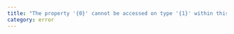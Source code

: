 ```yaml
---
title: "The property '{0}' cannot be accessed on type '{1}' within this class because it is shadowed by another private identifier with the same spelling."
category: error
---
```

